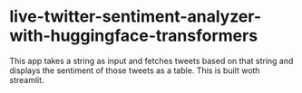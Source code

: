 # live-twitter-sentiment-analyzer-with-huggingface-transformers
This app takes a string as input and fetches tweets based on that string and displays the sentiment of those tweets as a table. This is built woth streamlit.
